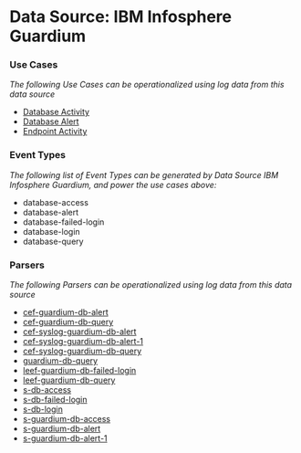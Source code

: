 Data Source: IBM Infosphere Guardium
====================================

### Use Cases

_The following Use Cases can be operationalized using log data from this data source_

* [Database Activity](usecase_database_activity.md)
* [Database Alert](usecase_database_alert.md)
* [Endpoint Activity](usecase_endpoint_activity.md)


### Event Types

_The following list of Event Types can be generated by Data Source IBM Infosphere Guardium, and power the use cases above:_

- database-access
- database-alert
- database-failed-login
- database-login
- database-query


### Parsers

_The following Parsers can be operationalized using log data from this data source_

* [cef-guardium-db-alert](parserContent_cef-guardium-db-alert.md)
* [cef-guardium-db-query](parserContent_cef-guardium-db-query.md)
* [cef-syslog-guardium-db-alert](parserContent_cef-syslog-guardium-db-alert.md)
* [cef-syslog-guardium-db-alert-1](parserContent_cef-syslog-guardium-db-alert-1.md)
* [cef-syslog-guardium-db-query](parserContent_cef-syslog-guardium-db-query.md)
* [guardium-db-query](parserContent_guardium-db-query.md)
* [leef-guardium-db-failed-login](parserContent_leef-guardium-db-failed-login.md)
* [leef-guardium-db-query](parserContent_leef-guardium-db-query.md)
* [s-db-access](parserContent_s-db-access.md)
* [s-db-failed-login](parserContent_s-db-failed-login.md)
* [s-db-login](parserContent_s-db-login.md)
* [s-guardium-db-access](parserContent_s-guardium-db-access.md)
* [s-guardium-db-alert](parserContent_s-guardium-db-alert.md)
* [s-guardium-db-alert-1](parserContent_s-guardium-db-alert-1.md)
